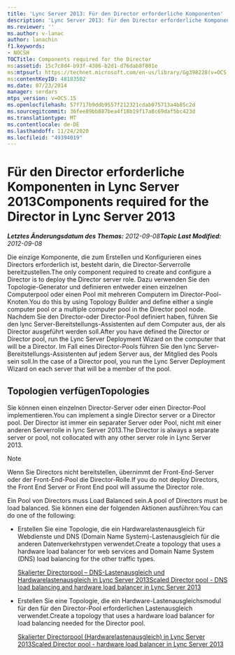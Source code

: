 ```yaml
---
title: 'Lync Server 2013: Für den Director erforderliche Komponenten'
description: 'Lync Server 2013: für den Director erforderliche Komponenten.'
ms.reviewer: ''
ms.author: v-lanac
author: lanachin
f1.keywords:
- NOCSH
TOCTitle: Components required for the Director
ms:assetid: 15c7c8d4-b93f-4386-b2d1-d76dab8f801e
ms:mtpsurl: https://technet.microsoft.com/en-us/library/Gg398228(v=OCS.15)
ms:contentKeyID: 48183502
ms.date: 07/23/2014
manager: serdars
mtps_version: v=OCS.15
ms.openlocfilehash: 57f717b9ddb9557f212321cdab075713a4b85c2d
ms.sourcegitcommit: 36fee89bb887bea4f18b19f17a8c69daf5bc423d
ms.translationtype: MT
ms.contentlocale: de-DE
ms.lasthandoff: 11/24/2020
ms.locfileid: "49394019"
---
```

# <a name="components-required-for-the-director-in-lync-server-2013"></a><span data-ttu-id="31d4d-103">Für den Director erforderliche Komponenten in Lync Server 2013</span><span class="sxs-lookup"><span data-stu-id="31d4d-103">Components required for the Director in Lync Server 2013</span></span>

<div data-xmlns="http://www.w3.org/1999/xhtml">

<div class="topic" data-xmlns="http://www.w3.org/1999/xhtml" data-msxsl="urn:schemas-microsoft-com:xslt" data-cs="https://msdn.microsoft.com/">

<div data-asp="https://msdn2.microsoft.com/asp">



</div>

<div id="mainSection">

<div id="mainBody"><span data-ttu-id="31d4d-104">

<span> </span></span><span class="sxs-lookup"><span data-stu-id="31d4d-104">

<span> </span></span></span>

<span data-ttu-id="31d4d-105">_**Letztes Änderungsdatum des Themas:** 2012-09-08_</span><span class="sxs-lookup"><span data-stu-id="31d4d-105">_**Topic Last Modified:** 2012-09-08_</span></span>

<span data-ttu-id="31d4d-106">Die einzige Komponente, die zum Erstellen und Konfigurieren eines Directors erforderlich ist, besteht darin, die Director-Serverrolle bereitzustellen.</span><span class="sxs-lookup"><span data-stu-id="31d4d-106">The only component required to create and configure a Director is to deploy the Director server role.</span></span> <span data-ttu-id="31d4d-107">Dazu verwenden Sie den Topologie-Generator und definieren entweder einen einzelnen Computerpool oder einen Pool mit mehreren Computern im Director-Pool-Knoten.</span><span class="sxs-lookup"><span data-stu-id="31d4d-107">You do this by using Topology Builder and define either a single computer pool or a multiple computer pool in the Director pool node.</span></span> <span data-ttu-id="31d4d-108">Nachdem Sie den Director-oder Director-Pool definiert haben, führen Sie den lync Server-Bereitstellungs-Assistenten auf dem Computer aus, der als Director ausgeführt werden soll.</span><span class="sxs-lookup"><span data-stu-id="31d4d-108">After you have defined the Director or Director pool, run the Lync Server Deployment Wizard on the computer that will be a Director.</span></span> <span data-ttu-id="31d4d-109">Im Fall eines Director-Pools führen Sie den lync Server-Bereitstellungs-Assistenten auf jedem Server aus, der Mitglied des Pools sein soll.</span><span class="sxs-lookup"><span data-stu-id="31d4d-109">In the case of a Director pool, you run the Lync Server Deployment Wizard on each server that will be a member of the pool.</span></span>

<div>

## <a name="topologies"></a><span data-ttu-id="31d4d-110">Topologien verfügen</span><span class="sxs-lookup"><span data-stu-id="31d4d-110">Topologies</span></span>

<span data-ttu-id="31d4d-111">Sie können einen einzelnen Director-Server oder einen Director-Pool implementieren.</span><span class="sxs-lookup"><span data-stu-id="31d4d-111">You can implement a single Director server or a Director pool.</span></span> <span data-ttu-id="31d4d-112">Der Director ist immer ein separater Server oder Pool, nicht mit einer anderen Serverrolle in lync Server 2013.</span><span class="sxs-lookup"><span data-stu-id="31d4d-112">The Director is always a separate server or pool, not collocated with any other server role in Lync Server 2013.</span></span>

<div>


> [!NOTE]  
> <span data-ttu-id="31d4d-113">Wenn Sie Directors nicht bereitstellen, übernimmt der Front-End-Server oder der Front-End-Pool die Director-Rolle.</span><span class="sxs-lookup"><span data-stu-id="31d4d-113">If you do not deploy Directors, the Front End Server or Front End pool will assume the Director role.</span></span>



</div>

<span data-ttu-id="31d4d-114">Ein Pool von Directors muss Load Balanced sein.</span><span class="sxs-lookup"><span data-stu-id="31d4d-114">A pool of Directors must be load balanced.</span></span> <span data-ttu-id="31d4d-115">Sie können eine der folgenden Aktionen ausführen:</span><span class="sxs-lookup"><span data-stu-id="31d4d-115">You can do one of the following:</span></span>

  - <span data-ttu-id="31d4d-116">Erstellen Sie eine Topologie, die ein Hardwarelastenausgleich für Webdienste und DNS (Domain Name System)-Lastenausgleich für die anderen Datenverkehrstypen verwendet.</span><span class="sxs-lookup"><span data-stu-id="31d4d-116">Create a topology that uses a hardware load balancer for web services and Domain Name System (DNS) load balancing for the other traffic types.</span></span>
    
    [<span data-ttu-id="31d4d-117">Skalierter Directorpool – DNS-Lastenausgleich und Hardwarelastenausgleich in Lync Server 2013</span><span class="sxs-lookup"><span data-stu-id="31d4d-117">Scaled Director pool - DNS load balancing and hardware load balancer in Lync Server 2013</span></span>](lync-server-2013-scaled-director-pool-dns-load-balancing-and-hardware-load-balancer.md)

  - <span data-ttu-id="31d4d-118">Erstellen Sie eine Topologie, die ein Hardware-Lastenausgleichsmodul für den für den Director-Pool erforderlichen Lastenausgleich verwendet.</span><span class="sxs-lookup"><span data-stu-id="31d4d-118">Create a topology that uses a hardware load balancer for load balancing needed for the Director pool.</span></span>
    
    [<span data-ttu-id="31d4d-119">Skalierter Directorpool (Hardwarelastenausgleich) in Lync Server 2013</span><span class="sxs-lookup"><span data-stu-id="31d4d-119">Scaled Director pool - hardware load balancer in Lync Server 2013</span></span>](lync-server-2013-scaled-director-pool-hardware-load-balancer.md)

<span data-ttu-id="31d4d-120"></div>

</div>

<span> </span>

</div>

</div>

</span><span class="sxs-lookup"><span data-stu-id="31d4d-120"></div>

</div>

<span> </span>

</div>

</div>

</span></span></div>

